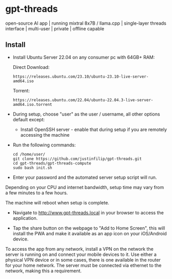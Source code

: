 # gpt-threads

open-source AI app | running mixtral 8x7B / llama.cpp | single-layer threads interface | multi-user | private | offline capable

## Install

- Install Ubuntu Server 22.04 on any consumer pc with 64GB+ RAM:

  Direct Download:

      https://releases.ubuntu.com/23.10/ubuntu-23.10-live-server-amd64.iso
      
  Torrent:

      https://releases.ubuntu.com/22.04/ubuntu-22.04.3-live-server-amd64.iso.torrent

- During setup, choose "user" as the user / username, all other options default except:

  - Install OpenSSH server - enable that during setup if you are remotely accessing the machine

- Run the following commands:

      cd /home/user/
      git clone https://github.com/justinfilip/gpt-threads.git
      cd gpt-threads/gpt-threads-compute
      sudo bash init.sh

- Enter your password and the automated server setup script will run.

Depending on your CPU and internet bandwidth, setup time may vary from a few minutes to a few hours.

The machine will reboot when setup is complete.

- Navigate to http://www.gpt-threads.local in your browser to access the application.

- Tap the share button on the webpage to "Add to Home Screen", this will install the PWA and make it available as an app icon on your iOS/Android device.

To access the app from any network, install a VPN on the network the server is running on and connect your mobile devices to it. Use either a physical VPN device or in some cases, there is one available in the router for your home network. The server must be connected via ethernet to the network, making this a requirement.
